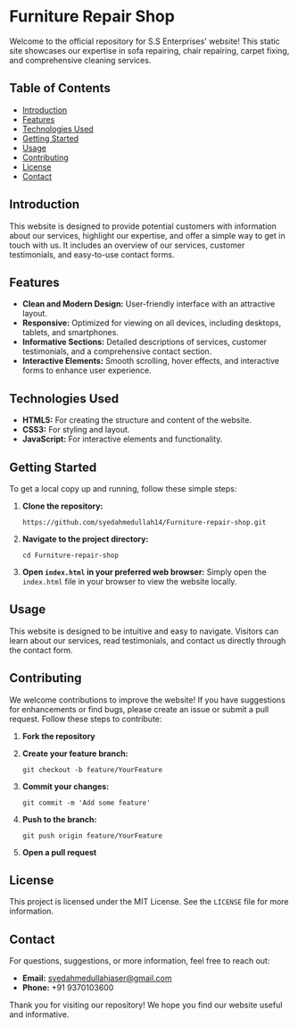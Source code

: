 # Furniture Repair Shop

Welcome to the official repository for S.S Enterprises' website! This static site showcases our expertise in sofa repairing, chair repairing, carpet fixing, and comprehensive cleaning services.

## Table of Contents

-   [Introduction](#introduction)
-   [Features](#features)
-   [Technologies Used](#technologies-used)
-   [Getting Started](#getting-started)
-   [Usage](#usage)
-   [Contributing](#contributing)
-   [License](#license)
-   [Contact](#contact)

## Introduction

This website is designed to provide potential customers with information about our services, highlight our expertise, and offer a simple way to get in touch with us. It includes an overview of our services, customer testimonials, and easy-to-use contact forms.

## Features

-   **Clean and Modern Design:** User-friendly interface with an attractive layout.
-   **Responsive:** Optimized for viewing on all devices, including desktops, tablets, and smartphones.
-   **Informative Sections:** Detailed descriptions of services, customer testimonials, and a comprehensive contact section.
-   **Interactive Elements:** Smooth scrolling, hover effects, and interactive forms to enhance user experience.

## Technologies Used

-   **HTML5:** For creating the structure and content of the website.
-   **CSS3:** For styling and layout.
-   **JavaScript:** For interactive elements and functionality.

## Getting Started

To get a local copy up and running, follow these simple steps:

 1. **Clone the repository:**
	 

	    https://github.com/syedahmedullah14/Furniture-repair-shop.git

 2. **Navigate to the project directory:**
 
	    cd Furniture-repair-shop

 3. **Open `index.html` in your preferred web browser:**
	 Simply open the `index.html` file in your browser to 			view the website locally.
## Usage

This website is designed to be intuitive and easy to navigate. Visitors can learn about our services, read testimonials, and contact us directly through the contact form.

## Contributing

We welcome contributions to improve the website! If you have suggestions for enhancements or find bugs, please create an issue or submit a pull request. Follow these steps to contribute:

 1. **Fork the repository**
 
 2. **Create your feature branch:**

		git checkout -b feature/YourFeature

 3. **Commit your changes:**
	
	    git commit -m 'Add some feature'
	  
 4. **Push to the branch:**
	 
		git push origin feature/YourFeature

 5.  **Open a pull request**
 ## License

This project is licensed under the MIT License. See the `LICENSE` file for more information.

## Contact

For questions, suggestions, or more information, feel free to reach out:

-   **Email:** syedahmedullahjaser@gmail.com
-   **Phone:** +91 9370103600

Thank you for visiting our repository! We hope you find our website useful and informative.
